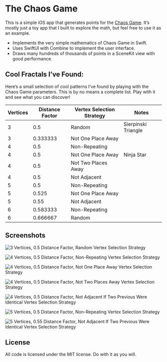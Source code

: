 # The Chaos Game

This is a simple iOS app that generates points for the [Chaos Game][ChaosGame]. It’s mostly just
a toy app that I built to explore the math, but feel free to use it as an example.

  - Implements the very simple mathematics of Chaos Game in Swift.
  - Uses SwiftUI with Combine to implement the user interface.
  - Draws many hundreds of thousands of points in a SceneKit view with good performance.


## Cool Fractals I’ve Found:

Here’s a small selection of cool patterns I’ve found by playing with the Chaos Game parameters.
This is by no means a complete list. Play with it and see what you can discover!

| Vertices | Distance Factor | Vertex Selection Strategy | Notes               |
|----------|-----------------|---------------------------|---------------------|
| 3        | 0.5             | Random                    | Sierpinski Triangle |
| 3        | 0.333333        | Not One Place Away        |                     |
| 4        | 0.5             | Non-Repeating             |                     |
| 4        | 0.5             | Not One Place Away        | Ninja Star          |
| 4        | 0.5             | Not Two Places Away       |                     |
| 4        | 0.5             | Not Adjacent              |                     |
| 5        | 0.5             | Non-Repeating             |                     |
| 5        | 0.525           | Not One Place Away        |                     |
| 5        | 0.55            | Not Adjacent              |                     |
| 6        | 0.583333        | Non-Repeating             |                     |
| 6        | 0.666667        | Random                    |                     |


## Screenshots

![3 Vertices, 0.5 Distance Factor, Random Vertex Selection Strategy](Screenshots/ChaosGame-3-5-Random.png "3 Vertices, 0.5 Distance Factor, Random Vertex Selection Strategy")

![4 Vertices, 0.5 Distance Factor, Non-Repeating Vertex Selection Strategy](Screenshots/ChaosGame-4-5-NonRepeating.png "4 Vertices, 0.5 Distance Factor, Non-Repeating Vertex Selection Strategy")

![4 Vertices, 0.5 Distance Factor, Not One Place Away Vertex Selection Strategy](Screenshots/ChaosGame-4-5-NotOnePlaceAway.png "4 Vertices, 0.5 Distance Factor, Not One Place Away Vertex Selection Strategy")

![4 Vertices, 0.5 Distance Factor, Not Two Places Away Vertex Selection Strategy](Screenshots/ChaosGame-4-5-NotTwoPlacesAway.png "4 Vertices, 0.5 Distance Factor, Not Two Places Away Vertex Selection Strategy")

![4 Vertices, 0.5 Distance Factor, Not Adjacent If Two Previous Were Identical Vertex Selection Strategy](Screenshots/ChaosGame-4-5-NotAdjacent.png "4 Vertices, 0.5 Distance Factor, Not Adjacent If Two Previous Were Identical Vertex Selection Strategy")

![5 Vertices, 0.5 Distance Factor, Non-Repeating Vertex Selection Strategy](Screenshots/ChaosGame-5-5-NonRepeating.png "5 Vertices, 0.5 Distance Factor, Non-Repeating Vertex Selection Strategy")

![5 Vertices, 0.55 Distance Factor, Not Adjacent If Two Previous Were Identical Vertex Selection Strategy](Screenshots/ChaosGame-5-55-NotAdjacent.png "5 Vertices, 0.55 Distance Factor, Not One Place Away Vertex Selection Strategy")


## License

All code is licensed under the MIT license. Do with it as you will.

[ChaosGame]: https://en.wikipedia.org/wiki/Chaos_game
